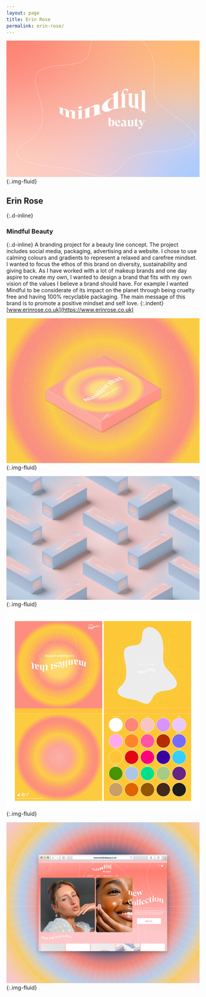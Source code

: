 ```yaml
---
layout: page
title: Erin Rose
permalink: erin-rose/
---
```

![Mindful beauty logo design](../images/erin_stanton_01.jpg "Brand visual identity designs"){:.img-fluid}
## Erin Rose
{:.d-inline}
### Mindful Beauty
{:.d-inline}
A branding project for a beauty line concept. The project includes social media, packaging, advertising and a website. I chose to use calming colours and gradients to represent a relaxed and carefree mindset. I wanted to focus the ethos of this brand on diversity, sustainability and giving back. As I have worked with a lot of makeup brands and one day aspire to create my own, I wanted to design a brand that fits with my own vision of the values I believe a brand should have. For example I wanted Mindful to be considerate of its impact on the planet through being cruelty free and having 100% recyclable packaging. The main message of this brand is to promote a positive mindset and self love.
{:.indent}
[www.erinrose.co.uk](https://www.erinrose.co.uk)

![Visual identity applied to packaging design for eyeshadow palette](../images/erin_stanton_02.jpg "Brand visual identity designs"){:.img-fluid}

![Visual identity applied to packaging design for tinted moisteriser](../images/erin_stanton_03.jpg "Brand visual identity designs"){:.img-fluid}

![Packaging net for eyeshadow palette box](../images/erin_stanton_04.jpg "Brand visual identity designs"){:.img-fluid}

![Visual identity applied to website design](../images/erin_stanton_05.jpg "Brand visual identity designs"){:.img-fluid}
